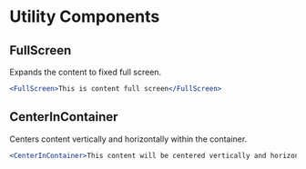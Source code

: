 # Utility Components

## FullScreen

Expands the content to fixed full screen.

```jsx
<FullScreen>This is content full screen</FullScreen>
```

## CenterInContainer

Centers content vertically and horizontally within the container.

```jsx
<CenterInContainer>This content will be centered vertically and horizontally</CenterInContainer>
```
